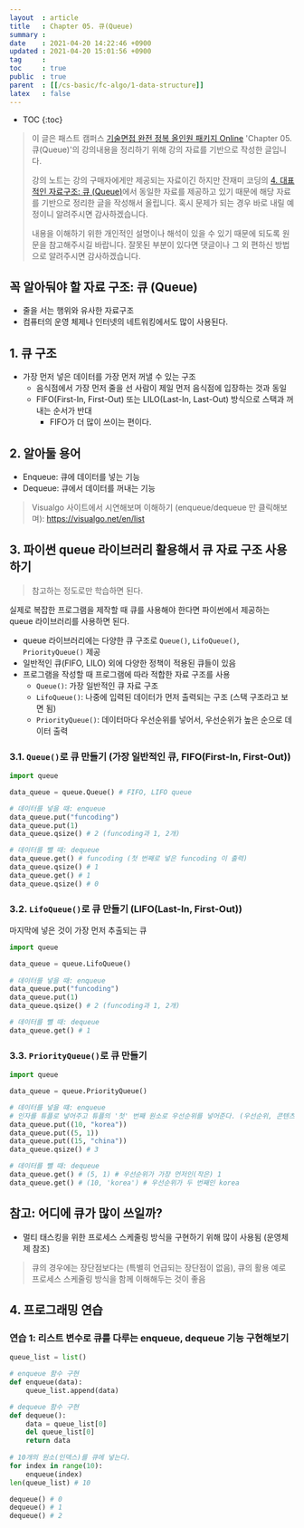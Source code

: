```yaml
---
layout  : article
title   : Chapter 05. 큐(Queue)
summary : 
date    : 2021-04-20 14:22:46 +0900
updated : 2021-04-20 15:01:56 +0900
tag     : 
toc     : true
public  : true
parent  : [[/cs-basic/fc-algo/1-data-structure]]
latex   : false
---
```

* TOC
{:toc}

> 이 글은 패스트 캠퍼스 [기술면접 완전 정복 올인원 패키지 Online](https://fastcampus.co.kr/dev_online_algo) 'Chapter 05. 큐(Queue)'의 강의내용을 정리하기 위해 강의 자료를 기반으로 작성한 글입니다.
>
> 강의 노트는 강의 구매자에게만 제공되는 자료이긴 하지만 잔재미 코딩의 [4. 대표적인 자료구조: 큐 (Queue)](https://www.fun-coding.org/Chapter05-queue-live.html)에서 동일한 자료를 제공하고 있기 때문에 해당 자료를 기반으로 정리한 글을 작성해서 올립니다. 혹시 문제가 되는 경우 바로 내릴 예정이니 알려주시면 감사하겠습니다.
>
> 내용을 이해하기 위한 개인적인 설명이나 해석이 있을 수 있기 때문에 되도록 원문을 참고해주시길 바랍니다.
> 잘못된 부분이 있다면 댓글이나 그 외 편하신 방법으로 알려주시면 감사하겠습니다.

## 꼭 알아둬야 할 자료 구조: 큐 (Queue)

* 줄을 서는 행위와 유사한 자료구조
* 컴퓨터의 운영 체제나 인터넷의 네트워킹에서도 많이 사용된다.

## 1. 큐 구조

* 가장 먼저 넣은 데이터를 가장 먼저 꺼낼 수 있는 구조
    * 음식점에서 가장 먼저 줄을 선 사람이 제일 먼저 음식점에 입장하는 것과 동일
    * FIFO(First-In, First-Out) 또는 LILO(Last-In, Last-Out) 방식으로 스택과 꺼내는 순서가 반대
        * FIFO가 더 많이 쓰이는 편이다.

## 2. 알아둘 용어

* Enqueue: 큐에 데이터를 넣는 기능
* Dequeue: 큐에서 데이터를 꺼내는 기능

> Visualgo 사이트에서 시연해보며 이해하기 (enqueue/dequeue 만 클릭해보며): https://visualgo.net/en/list

## 3. 파이썬 queue 라이브러리 활용해서 큐 자료 구조 사용하기

> 참고하는 정도로만 학습하면 된다.

실제로 복잡한 프로그램을 제작할 때 큐를 사용해야 한다면 파이썬에서 제공하는 queue 라이브러리를 사용하면 된다.

* queue 라이브러리에는 다양한 큐 구조로 `Queue()`, `LifoQueue()`, `PriorityQueue()` 제공
* 일반적인 큐(FIFO, LILO) 외에 다양한 정책이 적용된 큐들이 있음
* 프로그램을 작성할 때 프로그램에 따라 적합한 자료 구조를 사용
    * `Queue()`: 가장 일반적인 큐 자료 구조
    * `LifoQueue()`: 나중에 입력된 데이터가 먼저 출력되는 구조 (스택 구조라고 보면 됨)
    * `PriorityQueue()`: 데이터마다 우선순위를 넣어서, 우선순위가 높은 순으로 데이터 출력

### 3.1. `Queue()`로 큐 만들기 (가장 일반적인 큐, FIFO(First-In, First-Out))

```python
import queue

data_queue = queue.Queue() # FIFO, LIFO queue

# 데이터를 넣을 때: enqueue
data_queue.put("funcoding")
data_queue.put(1)
data_queue.qsize() # 2 (funcoding과 1, 2개)

# 데이터를 뺄 때: dequeue
data_queue.get() # funcoding (첫 번째로 넣은 funcoding 이 출력)
data_queue.qsize() # 1
data_queue.get() # 1
data_queue.qsize() # 0
```

### 3.2. `LifoQueue()`로 큐 만들기 (LIFO(Last-In, First-Out))

마지막에 넣은 것이 가장 먼저 추출되는 큐

```python
import queue

data_queue = queue.LifoQueue()
  
# 데이터를 넣을 때: enqueue
data_queue.put("funcoding")
data_queue.put(1)
data_queue.qsize() # 2 (funcoding과 1, 2개)

# 데이터를 뺄 때: dequeue
data_queue.get() # 1
```

### 3.3. `PriorityQueue()`로 큐 만들기

```python
import queue

data_queue = queue.PriorityQueue()

# 데이터를 넣을 떄: enqueue
# 인자를 튜플로 넣어주고 튜플의 '첫' 번째 원소로 우선순위를 넣어준다. (우선순위, 콘텐츠) 순서
data_queue.put((10, "korea"))
data_queue.put((5, 1))
data_queue.put((15, "china"))
data_queue.qsize() # 3

# 데이터를 뺄 때: dequeue
data_queue.get() # (5, 1) # 우선순위가 가장 먼저인(작은) 1
data_queue.get() # (10, 'korea') # 우선순위가 두 번째인 korea
```

## 참고: 어디에 큐가 많이 쓰일까?

* 멀티 태스킹을 위한 프로세스 스케줄링 방식을 구현하기 위해 많이 사용됨 (운영체제 참조)

> 큐의 경우에는 장단점보다는 (특별히 언급되는 장단점이 없음), 큐의 활용 예로 프로세스 스케줄링 방식을 함께 이해해두는 것이 좋음

## 4. 프로그래밍 연습

### 연습 1: 리스트 변수로 큐를 다루는 enqueue, dequeue 기능 구현해보기

```python
queue_list = list()

# enqueue 함수 구현
def enqueue(data):
    queue_list.append(data)

# dequeue 함수 구현
def dequeue():
    data = queue_list[0]
    del queue_list[0]
    return data
    
# 10개의 원소(인덱스)를 큐에 넣는다.
for index in range(10):
    enqueue(index)
len(queue_list) # 10

dequeue() # 0
dequeue() # 1
dequeue() # 2
```
